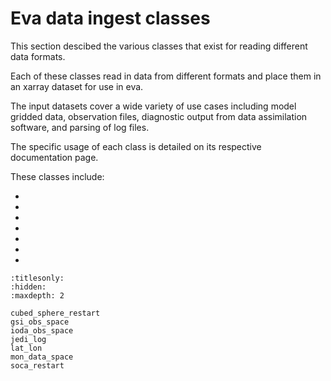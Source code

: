 # Eva data ingest classes

This section descibed the various classes that exist for reading different data formats. 

Each of these classes read in data from different formats and place them in an xarray dataset for use in eva. 

The input datasets cover a wide variety of use cases including model gridded data, observation files, diagnostic output from data assimilation software, and parsing of log files. 

The specific usage of each class is detailed on its respective documentation page.

These classes include:
- [](cubed_sphere_restart)
- [](soca_restart)
- [](lat_lon)
- [](gsi_obs_space)
- [](ioda_obs_space)
- [](jedi_log)
- [](mon_data_space)


```{toctree}
:titlesonly:
:hidden:
:maxdepth: 2

cubed_sphere_restart
gsi_obs_space
ioda_obs_space
jedi_log
lat_lon
mon_data_space
soca_restart
```
